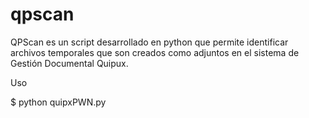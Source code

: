 # qpscan

QPScan es un script desarrollado en python que permite identificar archivos temporales que son creados como adjuntos en el sistema de Gestión Documental Quipux.

Uso


$ python quipxPWN.py
